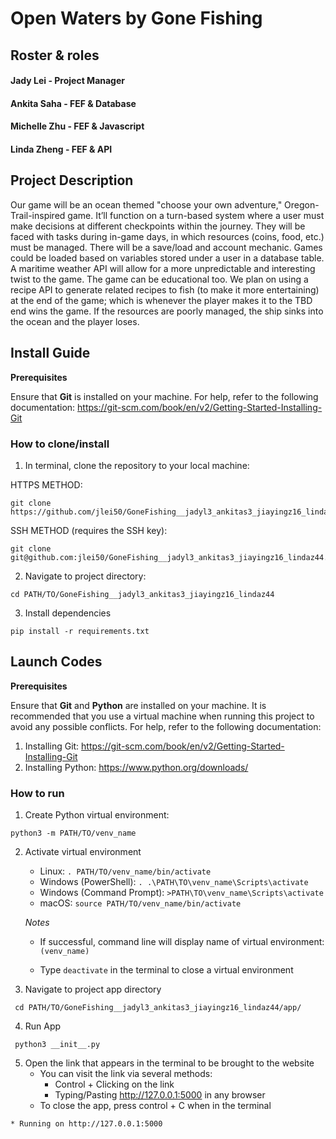 # Open Waters by Gone Fishing

## Roster & roles

#### Jady Lei - Project Manager 

#### Ankita Saha - FEF & Database

#### Michelle Zhu - FEF & Javascript

#### Linda Zheng - FEF & API

## Project Description

Our game will be an ocean themed "choose your own adventure," Oregon-Trail-inspired game. It’ll function on a turn-based system where a user must make decisions at different checkpoints within the journey. They will be faced with tasks during in-game days, in which resources (coins, food, etc.) must be managed. There will be a save/load and account mechanic. Games could be loaded based on variables stored under a user in a database table. A maritime weather API will allow for a more unpredictable and interesting twist to the game. The game can be educational too. We plan on using a recipe API to generate related recipes to fish (to make it more entertaining) at the end of the game; which is whenever the player makes it to the TBD end wins the game. If the resources are poorly managed, the ship sinks into the ocean and the player loses.

## Install Guide

**Prerequisites**

Ensure that **Git** is installed on your machine. For help, refer to the following documentation: https://git-scm.com/book/en/v2/Getting-Started-Installing-Git

### How to clone/install
1. In terminal, clone the repository to your local machine:

HTTPS METHOD:

```
git clone https://github.com/jlei50/GoneFishing__jadyl3_ankitas3_jiayingz16_lindaz44.git    
```

SSH METHOD (requires the SSH key):

```
git clone git@github.com:jlei50/GoneFishing__jadyl3_ankitas3_jiayingz16_lindaz44.git
```

2. Navigate to project directory:

```
cd PATH/TO/GoneFishing__jadyl3_ankitas3_jiayingz16_lindaz44
```
3. Install dependencies

```
pip install -r requirements.txt
```

## Launch Codes

**Prerequisites**

Ensure that **Git** and **Python** are installed on your machine. It is recommended that you use a virtual machine when running this project to avoid any possible conflicts. For help, refer to the following documentation:
   1. Installing Git: https://git-scm.com/book/en/v2/Getting-Started-Installing-Git
   2. Installing Python: https://www.python.org/downloads/

### How to run

1. Create Python virtual environment:

```
python3 -m PATH/TO/venv_name
```

2. Activate virtual environment

   - Linux: `. PATH/TO/venv_name/bin/activate`
   - Windows (PowerShell): `. .\PATH\TO\venv_name\Scripts\activate`
   - Windows (Command Prompt): `>PATH\TO\venv_name\Scripts\activate`
   - macOS: `source PATH/TO/venv_name/bin/activate`

   *Notes*

   - If successful, command line will display name of virtual environment: `(venv_name) `

   - Type `deactivate` in the terminal to close a virtual environment

3. Navigate to project app directory

```
 cd PATH/TO/GoneFishing__jadyl3_ankitas3_jiayingz16_lindaz44/app/
```

4. Run App

```
 python3 __init__.py
```

5. Open the link that appears in the terminal to be brought to the website
    - You can visit the link via several methods:
        - Control + Clicking on the link
        - Typing/Pasting http://127.0.0.1:5000 in any browser
    - To close the app, press control + C when in the terminal

```    
* Running on http://127.0.0.1:5000
```
